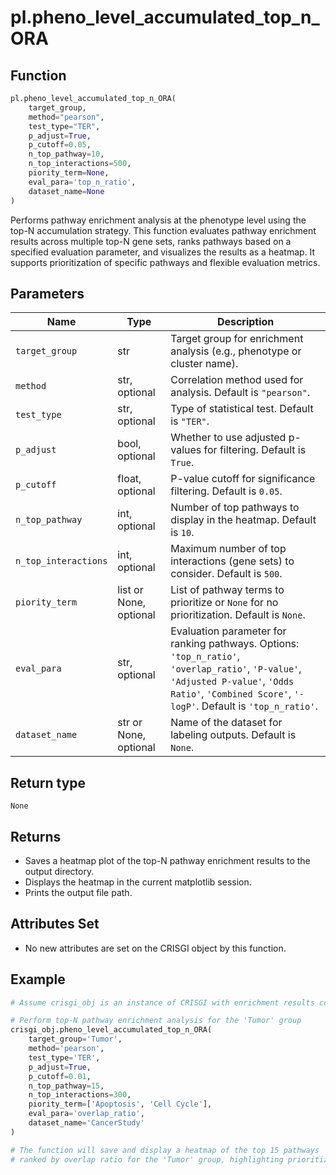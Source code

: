 # pl.pheno_level_accumulated_top_n_ORA

## Function

```python
pl.pheno_level_accumulated_top_n_ORA(
    target_group,
    method="pearson",
    test_type="TER",
    p_adjust=True,
    p_cutoff=0.05,
    n_top_pathway=10,
    n_top_interactions=500,
    piority_term=None,
    eval_para='top_n_ratio',
    dataset_name=None
)
```

Performs pathway enrichment analysis at the phenotype level using the top-N accumulation strategy. This function evaluates pathway enrichment results across multiple top-N gene sets, ranks pathways based on a specified evaluation parameter, and visualizes the results as a heatmap. It supports prioritization of specific pathways and flexible evaluation metrics.

## Parameters

| Name               | Type                | Description                                                                                                    |
|--------------------|---------------------|----------------------------------------------------------------------------------------------------------------|
| `target_group`     | str                 | Target group for enrichment analysis (e.g., phenotype or cluster name).                                        |
| `method`           | str, optional       | Correlation method used for analysis. Default is `"pearson"`.                                                  |
| `test_type`        | str, optional       | Type of statistical test. Default is `"TER"`.                                                                  |
| `p_adjust`         | bool, optional      | Whether to use adjusted p-values for filtering. Default is `True`.                                             |
| `p_cutoff`         | float, optional     | P-value cutoff for significance filtering. Default is `0.05`.                                                  |
| `n_top_pathway`    | int, optional       | Number of top pathways to display in the heatmap. Default is `10`.                                             |
| `n_top_interactions`| int, optional      | Maximum number of top interactions (gene sets) to consider. Default is `500`.                                  |
| `piority_term`     | list or None, optional | List of pathway terms to prioritize or `None` for no prioritization. Default is `None`.                    |
| `eval_para`        | str, optional       | Evaluation parameter for ranking pathways. Options: `'top_n_ratio'`, `'overlap_ratio'`, `'P-value'`, `'Adjusted P-value'`, `'Odds Ratio'`, `'Combined Score'`, `'-logP'`. Default is `'top_n_ratio'`. |
| `dataset_name`     | str or None, optional | Name of the dataset for labeling outputs. Default is `None`.                                                |

## Return type

`None`

## Returns

- Saves a heatmap plot of the top-N pathway enrichment results to the output directory.
- Displays the heatmap in the current matplotlib session.
- Prints the output file path.

## Attributes Set

- No new attributes are set on the CRISGI object by this function.

## Example

```python
# Assume crisgi_obj is an instance of CRISGI with enrichment results computed

# Perform top-N pathway enrichment analysis for the 'Tumor' group
crisgi_obj.pheno_level_accumulated_top_n_ORA(
    target_group='Tumor',
    method='pearson',
    test_type='TER',
    p_adjust=True,
    p_cutoff=0.01,
    n_top_pathway=15,
    n_top_interactions=300,
    piority_term=['Apoptosis', 'Cell Cycle'],
    eval_para='overlap_ratio',
    dataset_name='CancerStudy'
)

# The function will save and display a heatmap of the top 15 pathways
# ranked by overlap ratio for the 'Tumor' group, highlighting prioritized terms.
```
